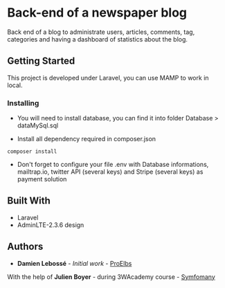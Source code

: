# Back-end of a newspaper blog

Back end of a blog to administrate users, articles, comments, tag, categories and having a dashboard of statistics about the blog.

## Getting Started

This project is developed under Laravel, you can use MAMP to work in local.

### Installing

* You will need to install database, you can find it into folder Database > dataMySql.sql

* Install all dependency required in composer.json

```
composer install
```

* Don't forget to configure your file .env with Database informations, mailtrap.io, twitter API (several keys) and Stripe (several keys) as payment solution

## Built With

* Laravel
* AdminLTE-2.3.6 design


## Authors

* **Damien Lebossé** - *Initial work* - [ProElbs](https://github.com/ProElbs)

With the help of **Julien Boyer** - during 3WAcademy course - [Symfomany](https://github.com/Symfomany)
